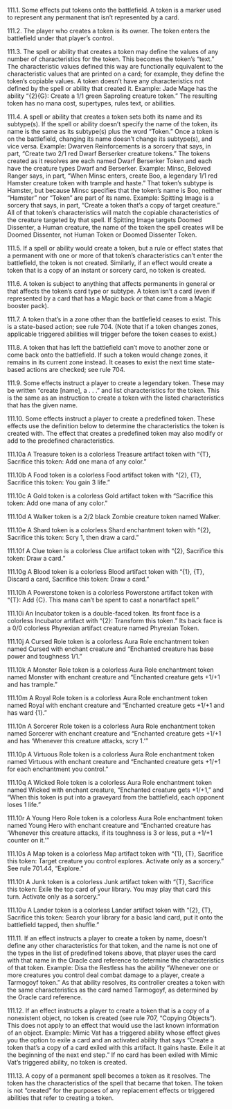 111.1. Some effects put tokens onto the battlefield. A token is a marker used to represent any permanent that isn’t represented by a card.

111.2. The player who creates a token is its owner. The token enters the battlefield under that player’s control.

111.3. The spell or ability that creates a token may define the values of any number of characteristics for the token. This becomes the token’s “text.” The characteristic values defined this way are functionally equivalent to the characteristic values that are printed on a card; for example, they define the token’s copiable values. A token doesn’t have any characteristics not defined by the spell or ability that created it.
Example: Jade Mage has the ability “{2}{G}: Create a 1/1 green Saproling creature token.” The resulting token has no mana cost, supertypes, rules text, or abilities.

111.4. A spell or ability that creates a token sets both its name and its subtype(s). If the spell or ability doesn’t specify the name of the token, its name is the same as its subtype(s) plus the word “Token.” Once a token is on the battlefield, changing its name doesn’t change its subtype(s), and vice versa.
Example: Dwarven Reinforcements is a sorcery that says, in part, “Create two 2/1 red Dwarf Berserker creature tokens.” The tokens created as it resolves are each named Dwarf Berserker Token and each have the creature types Dwarf and Berserker.
Example: Minsc, Beloved Ranger says, in part, “When Minsc enters, create Boo, a legendary 1/1 red Hamster creature token with trample and haste.” That token’s subtype is Hamster, but because Minsc specifies that the token’s name is Boo, neither “Hamster” nor “Token” are part of its name.
Example: Spitting Image is a sorcery that says, in part, “Create a token that’s a copy of target creature.” All of that token’s characteristics will match the copiable characteristics of the creature targeted by that spell. If Spitting Image targets Doomed Dissenter, a Human creature, the name of the token the spell creates will be Doomed Dissenter, not Human Token or Doomed Dissenter Token.

111.5. If a spell or ability would create a token, but a rule or effect states that a permanent with one or more of that token’s characteristics can’t enter the battlefield, the token is not created. Similarly, if an effect would create a token that is a copy of an instant or sorcery card, no token is created.

111.6. A token is subject to anything that affects permanents in general or that affects the token’s card type or subtype. A token isn’t a card (even if represented by a card that has a Magic back or that came from a Magic booster pack).

111.7. A token that’s in a zone other than the battlefield ceases to exist. This is a state-based action; see rule 704. (Note that if a token changes zones, applicable triggered abilities will trigger before the token ceases to exist.)

111.8. A token that has left the battlefield can’t move to another zone or come back onto the battlefield. If such a token would change zones, it remains in its current zone instead. It ceases to exist the next time state-based actions are checked; see rule 704.

111.9. Some effects instruct a player to create a legendary token. These may be written “create [name], a . . .” and list characteristics for the token. This is the same as an instruction to create a token with the listed characteristics that has the given name. 

111.10. Some effects instruct a player to create a predefined token. These effects use the definition below to determine the characteristics the token is created with. The effect that creates a predefined token may also modify or add to the predefined characteristics.

111.10a A Treasure token is a colorless Treasure artifact token with “{T}, Sacrifice this token: Add one mana of any color.”

111.10b A Food token is a colorless Food artifact token with “{2}, {T}, Sacrifice this token: You gain 3 life.”

111.10c A Gold token is a colorless Gold artifact token with “Sacrifice this token: Add one mana of any color.”

111.10d A Walker token is a 2/2 black Zombie creature token named Walker.

111.10e A Shard token is a colorless Shard enchantment token with “{2}, Sacrifice this token: Scry 1, then draw a card.”

111.10f A Clue token is a colorless Clue artifact token with “{2}, Sacrifice this token: Draw a card.”

111.10g A Blood token is a colorless Blood artifact token with “{1}, {T}, Discard a card, Sacrifice this token: Draw a card.”

111.10h A Powerstone token is a colorless Powerstone artifact token with “{T}: Add {C}. This mana can’t be spent to cast a nonartifact spell.”

111.10i An Incubator token is a double-faced token. Its front face is a colorless Incubator artifact with “{2}: Transform this token.” Its back face is a 0/0 colorless Phyrexian artifact creature named Phyrexian Token.

111.10j A Cursed Role token is a colorless Aura Role enchantment token named Cursed with enchant creature and “Enchanted creature has base power and toughness 1/1.”

111.10k A Monster Role token is a colorless Aura Role enchantment token named Monster with enchant creature and “Enchanted creature gets +1/+1 and has trample.”

111.10m A Royal Role token is a colorless Aura Role enchantment token named Royal with enchant creature and “Enchanted creature gets +1/+1 and has ward {1}.”

111.10n A Sorcerer Role token is a colorless Aura Role enchantment token named Sorcerer with enchant creature and “Enchanted creature gets +1/+1 and has ‘Whenever this creature attacks, scry 1.’”

111.10p A Virtuous Role token is a colorless Aura Role enchantment token named Virtuous with enchant creature and “Enchanted creature gets +1/+1 for each enchantment you control.”

111.10q A Wicked Role token is a colorless Aura Role enchantment token named Wicked with enchant creature, “Enchanted creature gets +1/+1,” and “When this token is put into a graveyard from the battlefield, each opponent loses 1 life.”

111.10r A Young Hero Role token is a colorless Aura Role enchantment token named Young Hero with enchant creature and “Enchanted creature has ‘Whenever this creature attacks, if its toughness is 3 or less, put a +1/+1 counter on it.’”

111.10s A Map token is a colorless Map artifact token with “{1}, {T}, Sacrifice this token: Target creature you control explores. Activate only as a sorcery.” See rule 701.44, “Explore.”

111.10t A Junk token is a colorless Junk artifact token with “{T}, Sacrifice this token: Exile the top card of your library. You may play that card this turn. Activate only as a sorcery.”

111.10u A Lander token is a colorless Lander artifact token with “{2}, {T}, Sacrifice this token: Search your library for a basic land card, put it onto the battlefield tapped, then shuffle.”

111.11. If an effect instructs a player to create a token by name, doesn’t define any other characteristics for that token, and the name is not one of the types in the list of predefined tokens above, that player uses the card with that name in the Oracle card reference to determine the characteristics of that token.
Example: Disa the Restless has the ability “Whenever one or more creatures you control deal combat damage to a player, create a Tarmogoyf token.” As that ability resolves, its controller creates a token with the same characteristics as the card named Tarmogoyf, as determined by the Oracle card reference.

111.12. If an effect instructs a player to create a token that is a copy of a nonexistent object, no token is created (see rule 707, “Copying Objects”). This does not apply to an effect that would use the last known information of an object.
Example: Mimic Vat has a triggered ability whose effect gives you the option to exile a card and an activated ability that says “Create a token that’s a copy of a card exiled with this artifact. It gains haste. Exile it at the beginning of the next end step.” If no card has been exiled with Mimic Vat’s triggered ability, no token is created.

111.13. A copy of a permanent spell becomes a token as it resolves. The token has the characteristics of the spell that became that token. The token is not “created” for the purposes of any replacement effects or triggered abilities that refer to creating a token.